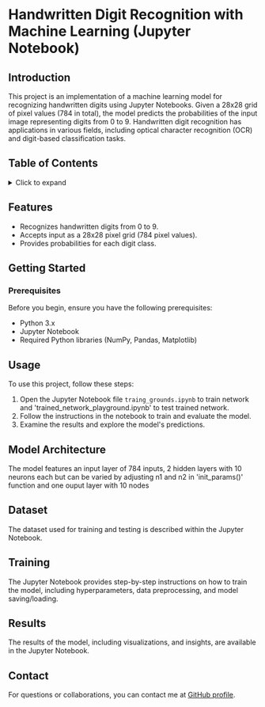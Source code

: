 # Handwritten Digit Recognition with Machine Learning (Jupyter Notebook)

## Introduction

This project is an implementation of a machine learning model for recognizing handwritten digits using Jupyter Notebooks. Given a 28x28 grid of pixel values (784 in total), the model predicts the probabilities of the input image representing digits from 0 to 9. Handwritten digit recognition has applications in various fields, including optical character recognition (OCR) and digit-based classification tasks.

## Table of Contents

<details>
<summary>Click to expand</summary>

1. [Features](#features)
2. [Getting Started](#getting-started)
   - [Prerequisites](#prerequisites)
3. [Usage](#usage)
4. [Model Architecture](#model-architecture)
5. [Dataset](#dataset)
6. [Training](#training)
7. [Results](#results)

</details>

## Features

- Recognizes handwritten digits from 0 to 9.
- Accepts input as a 28x28 pixel grid (784 pixel values).
- Provides probabilities for each digit class.

## Getting Started

### Prerequisites

Before you begin, ensure you have the following prerequisites:

- Python 3.x
- Jupyter Notebook
- Required Python libraries (NumPy, Pandas, Matplotlib)

## Usage

To use this project, follow these steps:

1. Open the Jupyter Notebook file `traing_grounds.ipynb` to train network and 'trained_network_playground.ipynb' to test trained network.
2. Follow the instructions in the notebook to train and evaluate the model.
3. Examine the results and explore the model's predictions.


## Model Architecture

The model features an input layer of 784 inputs, 2 hidden layers with 10 neurons each but can be varied by adjusting n1 and n2 in 'init_params()' function and one ouput layer with 10 nodes

## Dataset

The dataset used for training and testing is described within the Jupyter Notebook. 

## Training

The Jupyter Notebook provides step-by-step instructions on how to train the model, including hyperparameters, data preprocessing, and model saving/loading.


## Results

The results of the model, including visualizations, and insights, are available in the Jupyter Notebook.

## Contact

For questions or collaborations, you can contact me at [GitHub profile](https://github.com/itmaybehimm/).
